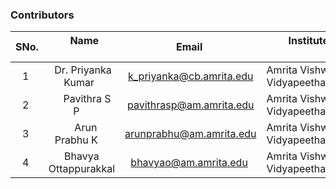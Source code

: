 ### Contributors

| SNo. |         Name          |          Email           |         Institute           |
| :--: | :-------------------: | :----------------------: | :-------------------------: |
|  1   |  Dr. Priyanka Kumar   | k_priyanka@cb.amrita.edu | Amrita Vishwa Vidyapeetham  |
|  2   |     Pavithra S P      | pavithrasp@am.amrita.edu | Amrita Vishwa Vidyapeetham  |
|  3   |    Arun Prabhu K      | arunprabhu@am.amrita.edu | Amrita Vishwa Vidyapeetham  |
|  4   | Bhavya Ottappurakkal  |  bhavyao@am.amrita.edu   | Amrita Vishwa Vidyapeetham  |

